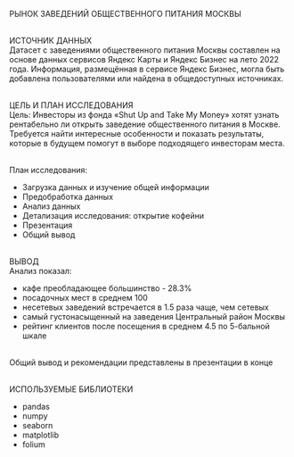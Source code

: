РЫНОК ЗАВЕДЕНИЙ ОБЩЕСТВЕННОГО ПИТАНИЯ МОСКВЫ

<br> ИСТОЧНИК ДАННЫХ
<br>Датасет с заведениями общественного питания Москвы составлен на основе данных сервисов Яндекс Карты и Яндекс Бизнес на лето 2022 года. Информация, размещённая в сервисе Яндекс Бизнес, могла быть добавлена пользователями или найдена в общедоступных источниках. 

<br> ЦЕЛЬ И ПЛАН ИССЛЕДОВАНИЯ
<br>Цель: Инвесторы из фонда «Shut Up and Take My Money» хотят узнать рентабельно ли открыть заведение общественного питания в Москве. Требуется найти интересные особенности и показать результаты, которые в будущем помогут в выборе подходящего инвесторам места.

<br>План исследования:
+ Загрузка данных и изучение общей информации
+ Предобработка данных
+ Анализ данных
+ Детализация исследования: открытие кофейни
+ Презентация
+ Общий вывод

<br>ВЫВОД
<br>Анализ показал:
+ кафе преобладающее большинство - 28.3% 
+ посадочных мест в среднем 100 
+ несетевых заведений встречается в 1.5 раза чаще, чем сетевых
+ самый густонасыщенный на заведения Центральный район Москвы
+ рейтинг клиентов после посещения в среднем 4.5 по 5-бальной шкале

<br> Общий вывод и рекомендации представлены в презентации в конце 

<br> ИСПОЛЬЗУЕМЫЕ БИБЛИОТЕКИ
+ pandas 
+ numpy
+ seaborn
+ matplotlib
+ folium 
